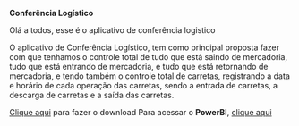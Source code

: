 **Conferência Logístico**

Olá a todos, esse é o aplicativo de conferência logistico

O aplicativo de Conferência Logístico, tem como principal proposta 
fazer com que tenhamos o controle total de tudo que está saindo de mercadoria, 
tudo que está entrando de mercadoria, e tudo que está retornando de mercadoria, 
e tendo também o controle total de carretas, registrando a data e horário de 
cada operação das carretas, sendo a entrada de carretas, 
a descarga de carretas e a saída das carretas.

<a href='https://www.mediafire.com/file/wwlbr96klyqhrnw/ConferenciaLogistico.apk/file'>Clique aqui</a> para fazer o download
Para acessar o <b>PowerBI</b>, <a href="https://app.powerbi.com/view?r=eyJrIjoiNGM3MTU1Y2EtYTM0Zi00ZDAyLWEyMGQtNGMxMzhlZDllNGViIiwidCI6IjE5MDE3MzlkLTg1M2YtNDkwMS1iMTYwLTYxMDY4NWMwYzc5ZSJ9">clique aqui</a>
